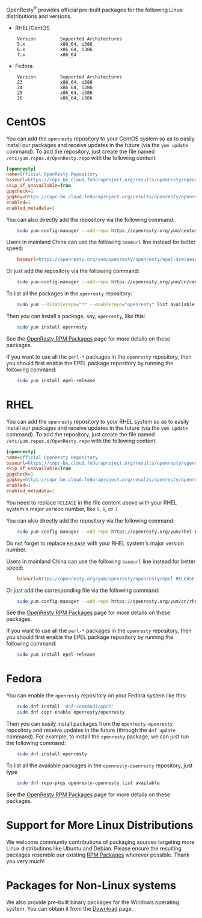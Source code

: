 <!---
    @title         OpenResty® Linux Packages
--->

OpenResty<sup>&reg;</sup> provides official pre-built packages for the following Linux distributions and versions.

* RHEL/CentOS

```
    Version         Supported Architectures
    5.x             x86_64, i386
    6.x             x86_64, i386
    7.x             x86_64
```

* Fedora

```
    Version         Supported Architectures
    23              x86_64, i386
    24              x86_64, i386
    25              x86_64, i386
    26              x86_64, i386
```

# CentOS

You can add the `openresty` repository to your CentOS system so as to easily install
our packages and receive updates in the future (via the `yum update` command). To add the repository, just
create the file named `/etc/yum.repos.d/OpenResty.repo` with the following content:

```ini
[openresty]
name=Official OpenResty Repository
baseurl=https://copr-be.cloud.fedoraproject.org/results/openresty/openresty/epel-$releasever-$basearch/
skip_if_unavailable=True
gpgcheck=1
gpgkey=https://copr-be.cloud.fedoraproject.org/results/openresty/openresty/pubkey.gpg
enabled=1
enabled_metadata=1
```

You can also directly add the repository via the following command:

```bash
    sudo yum-config-manager --add-repo https://openresty.org/yum/centos/OpenResty.repo
```

Users in mainland China can use the following `baseurl` line instead for better speed:

```ini
    baseurl=https://openresty.org/yum/openresty/openresty/epel-$releasever-$basearch/
```

Or just add the repository via the following command:

```bash
    sudo yum-config-manager --add-repo https://openresty.org/yum/cn/centos/OpenResty.repo
```

To list all the packages in the `openresty` repository:

```bash
    sudo yum --disablerepo="*" --enablerepo="openresty" list available
```

Then you can install a package, say, `openresty`, like this:

```bash
    sudo yum install openresty
```

See the [OpenResty RPM Packages](rpm-packages.html) page for more details on these packages.

If you want to use all the `perl-*` packages in the `openresty` repository, then you should first enable the
EPEL package repository by running the following command:

```bash
    sudo yum install epel-release
```

# RHEL

You can add the `openresty` repository to your RHEL system so as to easily install
our packages and receive updates in the future (via the `yum update` command). To add the repository, just
create the file named `/etc/yum.repos.d/OpenResty.repo` with the following content:

```ini
[openresty]
name=Official OpenResty Repository
baseurl=https://copr-be.cloud.fedoraproject.org/results/openresty/openresty/epel-RELEASE-$basearch/
skip_if_unavailable=True
gpgcheck=1
gpgkey=https://copr-be.cloud.fedoraproject.org/results/openresty/openresty/pubkey.gpg
enabled=1
enabled_metadata=1
```

You need to replace `RELEASE` in the file content above with your RHEL system's major version number, like `5`, `6`, or `7`.

You can also directly add the repository via the following command:

```bash
    sudo yum-config-manager --add-repo https://openresty.org/yum/rhel-RELEASE/OpenResty.repo
```

Do not forget to replace `RELEASE` with your RHEL system's major version number.

Users in mainland China can use the following `baseurl` line instead for better speed:

```ini
    baseurl=https://openresty.org/yum/openresty/openresty/epel-RELEASE-$basearch/
```

Or just add the corresponding file via the following command:

```bash
    sudo yum-config-manager --add-repo https://openresty.org/yum/cn/rhel-RELEASE/OpenResty.repo
```

See the [OpenResty RPM Packages](rpm-packages.html) page for more details on these packages.

If you want to use all the `perl-*` packages in the `openresty` repository, then you should first enable the
EPEL package repository by running the following command:

```bash
    sudo yum install epel-release
```

# Fedora

You can enable the `openresty` repository on your Fedora system like this:

```bash
    sudo dnf install 'dnf-command(copr)'
    sudo dnf copr enable openresty/openresty
```

Then you can easily install packages from the `openresty-openresty` repository and receive updates
in the future (through the `dnf update` command). For example, to install the `openresty` package, we can just run the
following command:

```bash
    sudo dnf install openresty
```

To list all the available packages in the `openresty-openresty` repository, just type

```bash
    sudo dnf repo-pkgs openresty-openresty list available
```

See the [OpenResty RPM Packages](rpm-packages.html) page for more details on these packages.

# Support for More Linux Distributions

We welcome community contributions of packaging sources targeting more Linux distributions like Ubuntu and
Debian. Please ensure the resulting packages resemble our existing [RPM Packages](rpm-packages.html)
wherever possible. Thank you very much!

# Packages for Non-Linux systems

We also provide pre-built binary packages for the Windows operating system. You can obtain it from the [Download](download.html) page.
